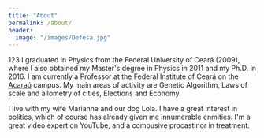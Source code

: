 ```yaml
---
title: "About"
permalink: /about/
header:
  image: "/images/Defesa.jpg"
---
```


123 I graduated in Physics from the Federal University of Ceará (2009), where I also obtained my Master's degree in Physics in 2011 and my Ph.D. in 2016. I am currently a Professor at the Federal Institute of Ceará on the [Acaraú](http://www.ifce.edu.br/acarau) campus. My main areas of activity are Genetic Algorithm, Laws of scale and allometry of cities, Elections and Economy.

I live with my wife Marianna and our dog Lola. I have a great interest in politics, which of course has already given me innumerable enmities. I'm a great video expert on YouTube, and a compusive procastinor in treatment.
